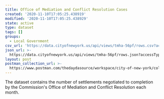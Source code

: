```yaml
---
title: Office of Mediation and Conflict Resolution Cases
created: '2020-11-10T17:05:25.438919'
modified: '2020-11-10T17:05:25.438929'
state: active
type: dataset
tags: []
groups:
  - Local Government
csv_url: 'https://data.cityofnewyork.us/api/views/tmha-56pf/rows.csv?accessType=DOWNLOAD'
json_url: >-
  https://data.cityofnewyork.us/api/views/tmha-56pf/rows.json?accessType=DOWNLOAD
layout: post
postman_collection_url: >-
  https://www.postman.com/thedaydasource/workspace/city-of-new-york/collection/15909983-b504b7c6-7c3e-44d3-b8ac-a9917059f35d
---
```

The dataset contains the number of settlements negotiated to completion by the Commission's Office of Mediation and Conflict Resolution each month.
